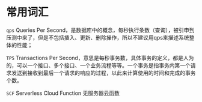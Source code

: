 # 常用词汇

`qps` Queries Per Second，是数据库中的概念，每秒执行条数（查询），被引申到压测中来了，但是不包括插入、更新、删除操作，所以不建议用qps来描述系统整体的性能；


`TPS` Transactions Per Second，意思是每秒事务数，具体事务的定义，都是人为的，可以一个接口、多个接口、一个业务流程等等。一个事务是指事务内第一个请求发送到接收到最后一个请求的响应的过程，以此来计算使用的时间和完成的事务个数。


`SCF` Serverless Cloud Function 无服务器云函数

